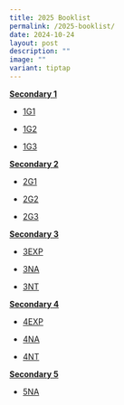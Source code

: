 ```yaml
---
title: 2025 Booklist
permalink: /2025-booklist/
date: 2024-10-24
layout: post
description: ""
image: ""
variant: tiptap
---
```

<p><strong><u>Secondary 1</u></strong>
</p>
<ul data-tight="true" class="tight">
<li>
<p><a href="https://drive.google.com/file/d/14SNfrEAeVogIQ3BMEcotska0AQrnIls_/view?usp=sharing" rel="noopener nofollow" target="_blank">1G1</a>
</p>
</li>
<li>
<p><a href="https://drive.google.com/file/d/1d-SbAAYcZ6CmsJGfyH0VHCLhJKF_-wIr/view?usp=sharing" rel="noopener nofollow" target="_blank">1G2</a>
</p>
</li>
<li>
<p><a href="https://drive.google.com/file/d/17ccKg6oynHDZ2MUzD5kQcmgIzlLkI2pH/view?usp=sharing" rel="noopener nofollow" target="_blank">1G3</a>
</p>
</li>
</ul>
<p><strong><u>Secondary 2</u></strong>
</p>
<ul data-tight="true" class="tight">
<li>
<p><a href="https://drive.google.com/file/d/1tCSD7_DG2Nz--5xKGBwY5Z4XjIgMPb-S/view?usp=sharing" rel="noopener nofollow" target="_blank">2G1</a>
</p>
</li>
<li>
<p><a href="https://drive.google.com/file/d/1sJu6MHVNjHb3QJGuynnK5mwX4CqZuNjM/view?usp=sharing" rel="noopener nofollow" target="_blank">2G2</a>
</p>
</li>
<li>
<p><a href="https://drive.google.com/file/d/1J-RJfbrCzdrAh-knhVo8N1xNnUrDVGzX/view?usp=sharing" rel="noopener nofollow" target="_blank">2G3</a>
</p>
</li>
</ul>
<p><strong><u>Secondary 3</u></strong>
</p>
<ul data-tight="true" class="tight">
<li>
<p><a href="https://drive.google.com/file/d/114lhCkxSPh9Cp2dO2TVQHo1aai0SCIGR/view?usp=sharing" rel="noopener nofollow" target="_blank">3EXP</a>
</p>
</li>
<li>
<p><a href="https://drive.google.com/file/d/1ZwaUTZYkonw75oCrAsTQP696PvF3ZKWw/view?usp=sharing" rel="noopener nofollow" target="_blank">3NA</a>
</p>
</li>
<li>
<p><a href="https://drive.google.com/file/d/1h0MtnogLqbp35Ur3fBoY1aboIPZkauUW/view?usp=sharing" rel="noopener nofollow" target="_blank">3NT</a>
</p>
</li>
</ul>
<p><strong><u>Secondary 4</u></strong>
</p>
<ul data-tight="true" class="tight">
<li>
<p><a href="https://drive.google.com/file/d/1rLSaDYawo_1j9E6TDOLdR70E1SKt4cyJ/view?usp=sharing" rel="noopener nofollow" target="_blank">4EXP</a>
</p>
</li>
<li>
<p><a href="https://drive.google.com/file/d/1PiP1wMIXeYhAhNipTyfOb8ReX8G3ctZX/view?usp=sharing" rel="noopener nofollow" target="_blank">4NA</a>
</p>
</li>
<li>
<p><a href="https://drive.google.com/file/d/18E5IIDcVrrzODopS66sVcL2JAF6uRxIZ/view?usp=sharing" rel="noopener nofollow" target="_blank">4NT</a>
</p>
</li>
</ul>
<p><strong><u>Secondary 5</u></strong>
</p>
<ul data-tight="true" class="tight">
<li>
<p><a href="https://drive.google.com/file/d/1O9P2OdWNxEMyr-qu9h_KiOroBxjcHxla/view?usp=sharing" rel="noopener nofollow" target="_blank">5NA</a>
</p>
</li>
</ul>
<p></p>
<p></p>
<p></p>
<p></p>
<p></p>
<p></p>
<p></p>